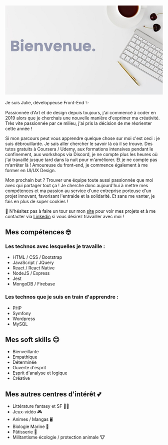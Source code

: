 ![banner image saying "Bienvenue.'](https://github.com/julie-p/julie-p/blob/main/Untitled%20design-Max-Quality.jpg)

Je suis Julie, développeuse Front-End ✨
 
Passionnée d'Art et de design depuis toujours, j'ai commencé à coder en 2019 alors que je cherchais une nouvelle manière d'exprimer ma créativité.
Très vite passionnée par ce milieu, j'ai pris la décision de me réorienter cette année ! 

Si mon parcours peut vous apprendre quelque chose sur moi c'est ceci : je suis débrouillarde. Je sais aller chercher le savoir là où il se trouve. Des tutos gratuits à Coursera / Udemy, aux formations intensives pendant le confinement, aux workshops via Discord, je ne compte plus les heures où j'ai travaillé jusque tard dans la nuit pour m'améliorer.
Et je ne compte pas m’arrêter là ! Amoureuse du front-end, je commence également à me former en UI/UX Design. 

Mon prochain but ? Trouver une équipe toute aussi passionnée que moi avec qui partager tout ça ! Je cherche donc aujourd'hui à mettre mes compétences et ma passion au service d'une entreprise porteuse d'un projet innovant, favorisant l'entraide et la solidarité. Et sans me vanter, je fais en plus de super cookies !

💬 N'hésitez pas à faire un tour sur mon [site](https://julie-developer.com) pour voir mes projets et à me contacter via [Linkedin](https://www.linkedin.com/in/julie-paupert/) si vous désirez travailler avec moi !

## Mes compétences 🤓 

### Les technos avec lesquelles je travaille :

  - HTML / CSS / Bootstrap
  - JavaScript / JQuery
  - React / React Native 
  - NodeJS / Express
  - Jest
  - MongoDB / Firebase
  
 ### Les technos que je suis en train d'apprendre :
 
  - PHP 
  - Symfony
  - Wordpress
  - MySQL
  
## Mes soft skills 😊 

  - Bienveillante
  - Empathique
  - Déterminée
  - Ouverte d'esprit
  - Esprit d'analyse et logique
  - Créative
  
## Mes autres centres d'intérêt 💕 

  - Littérature fantasy et SF 🧙‍♂️
  - Jeux-vidéo 🎮
  - Animes / Mangas 🖥
  - Biologie Marine 🐋
  - Pâtisserie 🍰
  - Militantisme écologie / protection animale 🐮

<!--
**julie-p/julie-p** is a ✨ _special_ ✨ repository because its `README.md` (this file) appears on your GitHub profile.

Here are some ideas to get you started:

- 🔭 I’m currently working on ...
- 🌱 I’m currently learning ...
- 👯 I’m looking to collaborate on ...
- 🤔 I’m looking for help with ...
- 💬 Ask me about ...
- 📫 How to reach me: ...
- 😄 Pronouns: ...
- ⚡ Fun fact: ...
-->
